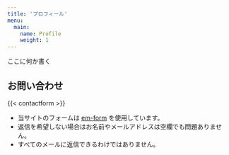 ```yaml
---
title: 'プロフィール'
menu:
  main:
    name: Profile
    weight: 1
---
```


ここに何か書く

## お問い合わせ

{{< contactform >}}

- 当サイトのフォームは [em-form](https://em-form.web.app/) を使用しています。
- 返信を希望しない場合はお名前やメールアドレスは空欄でも問題ありません。
- すべてのメールに返信できるわけではありません。
